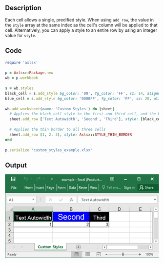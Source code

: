 ## Description

Each cell allows a single, predified style. When using `add_row`, the value in the `style` array at the same index as the cell's column will be applied to that cell. Alternatively, you can apply a style to an entire row by using an integer value for `style`.


## Code

```ruby
require 'axlsx'

p = Axlsx::Package.new
wb = p.workbook

s = wb.styles
black_cell = s.add_style bg_color: '00', fg_color: 'FF', sz: 14, alignment: { horizontal: :center }
blue_cell = s.add_style bg_color: '0000FF', fg_color: 'FF', sz: 20, alignment: { horizontal: :center }

wb.add_worksheet(name: 'Custom Styles') do |sheet|
  # Applies the black_cell style to the first and third cell, and the blue_cell style to the second.
  sheet.add_row ['Text Autowidth', 'Second', 'Third'], style: [black_cell, blue_cell, black_cell]

  # Applies the thin border to all three cells
  sheet.add_row [1, 2, 3], style: Axlsx::STYLE_THIN_BORDER
end

p.serialize 'custom_styles_example.xlsx'
```

## Output

![Output](images/custom_styles_example.png "Output")
